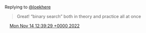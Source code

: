 Replying to [@loekhere](https://twitter.com/loekhere/status/1592112419433631744)

> Great\! “binary search” both in theory and practice all at once

<img src="../../media/tweet.ico" width="12" /> [Mon Nov 14 12:39:29 +0000 2022](https://twitter.com/DromerDenker/status/1592135128494768129)